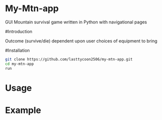 # My-Mtn-app

GUI Mountain survival game written in Python with navigational pages

#Introduction

Outcome (survive/die) dependent upon user choices of equipment to bring

#Installation
```bash
git clone https://github.com/lasttycoon2506/my-mtn-app.git
cd my-mtn-app
run
```

# Usage

# Example
